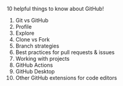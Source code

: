 10 helpful things to know about GitHub!

1. Git vs GitHub
2. Profile
3. Explore
4. Clone vs Fork
5. Branch strategies
6. Best practices for pull requests & issues
7. Working with projects
8. GitHub Actions
9. GitHub Desktop
10. Other GitHub extensions for code editors
